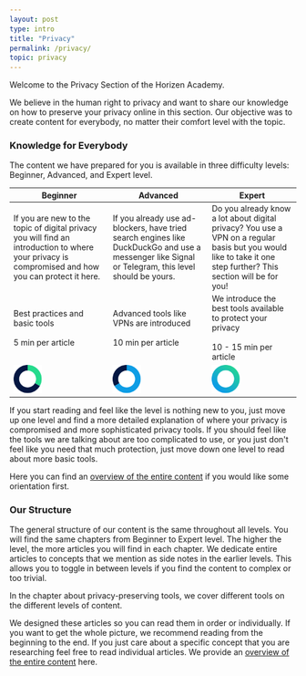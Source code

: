 ```yaml
---
layout: post
type: intro
title: "Privacy"
permalink: /privacy/
topic: privacy
---
```


Welcome to the Privacy Section of the Horizen Academy. 

We believe in the human right to privacy and want to share our knowledge on how to preserve your privacy online in this section. Our objective was to create content for everybody, no matter their comfort level with the topic.

### Knowledge for Everybody

The content we have prepared for you is available in three difficulty levels: Beginner, Advanced, and Expert level.

<div class="table-responsive">
<table class="table table-bordered table-layout-fixed">
    <thead>
        <tr class="table-active text-center">
            <th>Beginner</th>
            <th>Advanced</th>
            <th>Expert</th>
        </tr>
    </thead>
    <tbody>
        <tr>
            <td>
                If you are new to the topic of digital privacy you will find an introduction to where your privacy is compromised and how you can protect it here.
            </td>
            <td>
                If you already use ad-blockers, have tried search engines like DuckDuckGo and use a messenger like Signal or Telegram, this level should be yours.
            </td>
            <td>
                Do you already know a lot about digital privacy? You use a VPN on a regular basis but you would like to take it one step further? This section will be for you!
            </td>
        </tr>
        <tr class="text-center">
            <td>
                Best practices and basic tools
                <br/><br/>
                5 min per article
            </td>
            <td>
                Advanced tools like VPNs are introduced
                <br/><br/>
                10 min per article
            </td>
            <td>
                We introduce the best tools available to protect your privacy
                <br/><br/>
                10 - 15 min per article
            </td>
        </tr>
        <tr>
            <td>
                <img src="/assets/img/icons/levels/beginner-2.svg" alt="Beginner" style="max-width: 50px">
            </td>
            <td>
                <img src="/assets/img/icons/levels/advanced-2.svg" alt="Advanced" style="max-width: 50px">
            </td>
            <td>
                <img src="/assets/img/icons/levels/expert-2.svg" alt="Expert" style="max-width: 50px">
            </td>
        </tr>
    </tbody>
</table>
</div>

If you start reading and feel like the level is nothing new to you, just move up one level and find a more detailed explanation of where your privacy is compromised and more sophisticated privacy tools. If you should feel like the tools we are talking about are too complicated to use, or you just don't feel like you need that much protection, just move down one level to read about more basic tools.

Here you can find an <a href="{% tl content-overview %}#tab-privacy">overview of the entire content</a> if you would like some orientation first.

### Our Structure

The general structure of our content is the same throughout all levels. You will find the same chapters from Beginner to Expert level. The higher the level, the more articles you will find in each chapter. We dedicate entire articles to concepts that we mention as side notes in the earlier levels. This allows you to toggle in between levels if you find the content to complex or too trivial. 

In the chapter about privacy-preserving tools, we cover different tools on the different levels of content. 

We designed these articles so you can read them in order or individually. If you want to get the whole picture, we recommend reading from the beginning to the end. If you just care about a specific concept that you are researching feel free to read individual articles. We provide an <a href="{% tl content-overview %}#tab-privacy">overview of the entire content</a> here.
